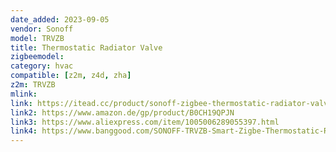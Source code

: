 ```yaml
---
date_added: 2023-09-05
vendor: Sonoff
model: TRVZB  
title: Thermostatic Radiator Valve
zigbeemodel: 
category: hvac
compatible: [z2m, z4d, zha]
z2m: TRVZB 
mlink: 
link: https://itead.cc/product/sonoff-zigbee-thermostatic-radiator-valve/
link2: https://www.amazon.de/gp/product/B0CH19QPJN
link3: https://www.aliexpress.com/item/1005006289055397.html
link4: https://www.banggood.com/SONOFF-TRVZB-Smart-Zigbe-Thermostatic-Radiator-Valve-Intelligent-Thermostat-Temperature-Controller-APPandVoice-Control-Work-with-Alexa-Google-Home-p-2004337.html
---
```



